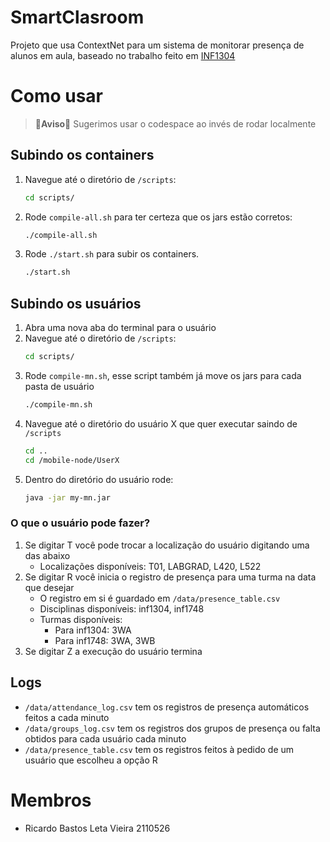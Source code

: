 # SmartClasroom
Projeto que usa ContextNet para um sistema de monitorar presença de alunos em aula, baseado no trabalho feito em [INF1304](https://github.com/ricleta/INF1304-Trabalho1)

# Como usar
> **🚧Aviso🚧**
> Sugerimos usar o codespace ao invés de rodar localmente

## Subindo os containers
1. Navegue até o diretório de ```/scripts```:
    ```sh
    cd scripts/
    ```
2. Rode ```compile-all.sh``` para ter certeza que os jars estão corretos:
    ```sh
    ./compile-all.sh
    ```
3. Rode ```./start.sh``` para subir os containers.
    ```sh
    ./start.sh
    ```

## Subindo os usuários
1. Abra uma nova aba do terminal para o usuário
2. Navegue até o diretório de ```/scripts```:
    ```sh
    cd scripts/
    ```
3. Rode ```compile-mn.sh```, esse script também já move os jars para cada pasta de usuário
    ```sh
    ./compile-mn.sh
    ```
4. Navegue até o diretório do usuário X que quer executar
    saindo de ```/scripts```
    ```sh
    cd ..
    cd /mobile-node/UserX
    ```
5. Dentro do diretório do usuário rode:
    ```sh
    java -jar my-mn.jar
    ```

### O que o usuário pode fazer?
1. Se digitar T você pode trocar a localização do usuário digitando uma das abaixo
    - Localizações disponíveis:  T01, LABGRAD, L420, L522
2. Se digitar R você inicia o registro de presença para uma turma na data que desejar
    - O registro em si é guardado em ```/data/presence_table.csv```
    - Disciplinas disponíveis: inf1304, inf1748 
    - Turmas disponíveis: 
        - Para inf1304: 3WA
        - Para inf1748: 3WA, 3WB
3. Se digitar Z a execução do usuário termina

## Logs 
- ```/data/attendance_log.csv``` tem os registros de presença automáticos feitos a cada minuto
- ```/data/groups_log.csv``` tem os registros dos grupos de presença ou falta obtidos para cada usuário cada minuto
- ```/data/presence_table.csv``` tem os registros feitos à pedido de um usuário que escolheu a opção R

# Membros
- Ricardo Bastos Leta Vieira 2110526
